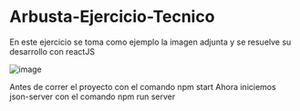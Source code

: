 # Arbusta-Ejercicio-Tecnico

En este ejercicio se toma como ejemplo la imagen adjunta y se resuelve su desarrollo con reactJS

![image](https://user-images.githubusercontent.com/98984365/207091866-6743763d-c347-4f25-bb49-89d70f1e3598.png)

Antes de correr el proyecto con el comando npm start 
Ahora iniciemos json-server con el comando npm run server
